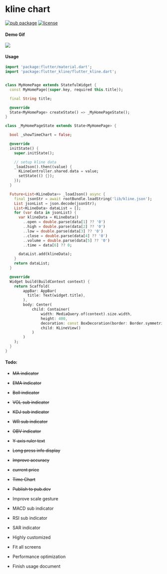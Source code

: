 # kline chart

[![pub package](https://img.shields.io/pub/v/kline_chart?style=flat)](https://pub.dev/packages/kline_chart) [![license](https://img.shields.io/github/license/AscenX/kline_chart?style=flat)](https://github.com/AscenX/kline_chart)


#### Demo Gif
![](https://github.com/AscenX/kline_chart/blob/main/example/demo.gif?raw=true)


#### Usage

```dart
import 'package:flutter/material.dart';
import 'package:flutter_kline/flutter_kline.dart';


class MyHomePage extends StatefulWidget {
  const MyHomePage({super.key, required this.title});

  final String title;

  @override
  State<MyHomePage> createState() => _MyHomePageState();
}

class _MyHomePageState extends State<MyHomePage> {

  bool _showTimeChart = false;

  @override
  initState() {
    super.initState();

    // setup kline data
    _loadJson().then((value) {
      KLineController.shared.data = value;
      setState(() {});
    });
  }

  Future<List<KLineData>> _loadJson() async {
    final jsonStr = await rootBundle.loadString('lib/kline.json');
    List jsonList = json.decode(jsonStr);
    List<KLineData> dataList = [];
    for (var data in jsonList) {
      var klineData = KLineData()
        ..open = double.parse(data[1] ?? '0')
        ..high = double.parse(data[2] ?? '0')
        ..low = double.parse(data[3] ?? '0')
        ..close = double.parse(data[4] ?? '0')
        ..volume = double.parse(data[5] ?? '0')
        ..time = data[6] ?? 0;

      dataList.add(klineData);
    }
    return dataList;
  }

  @override
  Widget build(BuildContext context) {
    return Scaffold(
        appBar: AppBar(
          title: Text(widget.title),
        ),
        body: Center(
            child: Container(
                width: MediaQuery.of(context).size.width,
                height: 400,
                decoration: const BoxDecoration(border: Border.symmetric(horizontal: BorderSide(color: Colors.black))),
                child: KLineView()
            )
        )
    );
  }
}

```

#### Todo:
- ~~MA indicator~~
- ~~EMA indicator~~
- ~~Boll indicator~~
- ~~VOL sub indicator~~
- ~~KDJ sub indicator~~
- ~~WR sub indicator~~
- ~~OBV indicator~~
- ~~Y-axis ruler text~~
- ~~Long press info display~~
- ~~Improve accuracy~~
- ~~current price~~
- ~~Time Chart~~
- ~~Publish to pub.dev~~

- Improve scale gesture
- MACD sub indicator
- RSI sub indicator
- SAR  indicator

- Highly customized
- Fit all screens
- Performance optimization
- Finish usage document
